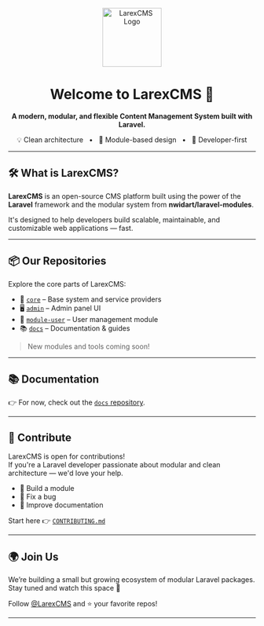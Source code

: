 <p align="center">
  <img src="https://raw.githubusercontent.com/LarexCMS/assets/main/logo.svg" alt="LarexCMS Logo" width="120" />
</p>

<h1 align="center">Welcome to LarexCMS 👋</h1>

<p align="center">
  <strong>A modern, modular, and flexible Content Management System built with Laravel.</strong>
</p>

<p align="center">
  💡 Clean architecture &nbsp; • &nbsp; 🧩 Module-based design &nbsp; • &nbsp; 🚀 Developer-first
</p>

---

## 🛠 What is LarexCMS?

**LarexCMS** is an open-source CMS platform built using the power of the **Laravel** framework and the modular system from **nwidart/laravel-modules**.

It's designed to help developers build scalable, maintainable, and customizable web applications — fast.

---

## 📦 Our Repositories

Explore the core parts of LarexCMS:

- 🔧 [`core`](https://github.com/LarexCMS/core) – Base system and service providers
- 🖥️ [`admin`](https://github.com/LarexCMS/admin) – Admin panel UI
- 🧑 [`module-user`](https://github.com/LarexCMS/module-user) – User management module
- 📚 [`docs`](https://github.com/LarexCMS/docs) – Documentation & guides

> New modules and tools coming soon!

---

## 📚 Documentation

👉 For now, check out the [`docs` repository](https://github.com/LarexCMS/docs).

---

## 🤝 Contribute

LarexCMS is open for contributions!  
If you're a Laravel developer passionate about modular and clean architecture — we'd love your help.

- 🧱 Build a module
- 🐛 Fix a bug
- 📖 Improve documentation

Start here 👉 [`CONTRIBUTING.md`](https://github.com/LarexCMS/docs/blob/main/CONTRIBUTING.md)

---

## 🌍 Join Us

We’re building a small but growing ecosystem of modular Laravel packages.
Stay tuned and watch this space 👀

Follow [@LarexCMS](https://github.com/LarexCMS) and ⭐️ your favorite repos!

---
